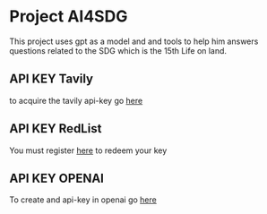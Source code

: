 # Project AI4SDG
This project uses gpt as a model and and tools to help him answers questions related to the SDG which is the 15th Life on land.

## API KEY Tavily
to acquire the tavily api-key go [here](https://tavily.us.auth0.com/u/login/identifier?state=hKFo2SBXcjlCbkRrVGs0dTg5MjR0UzNqSGVzcl9lcDBramZ5cKFur3VuaXZlcnNhbC1sb2dpbqN0aWTZIGNQU0I1cUJIa2Zuc1lfOXZBbVI2LWlNRkx3NHdpVWpGo2NpZNkgUlJJQXZ2WE5GeHBmVFdJb3pYMW1YcUxueVVtWVNUclE)
## API KEY RedList
You must register [here](https://api.iucnredlist.org/users/sign_in) to redeem your key
## API KEY OPENAI
To create and api-key in openai go [here](https://openai.com/api/)

